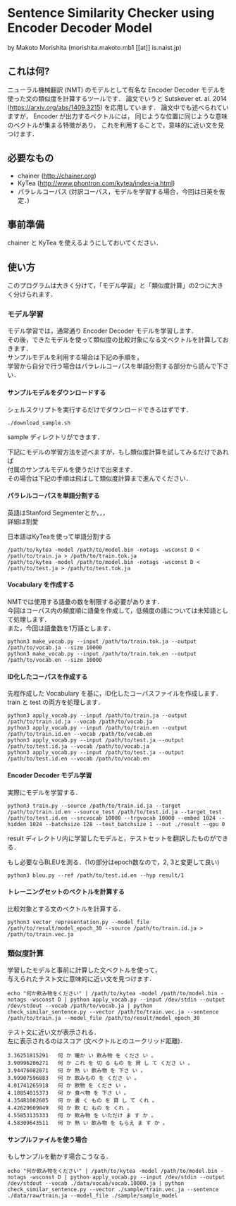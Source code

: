 # Sentence Similarity Checker using Encoder Decoder Model
by Makoto Morishita
(morishita.makoto.mb1 [[at]] is.naist.jp)

## これは何?
ニューラル機械翻訳 (NMT) のモデルとして有名な
Encoder Decoder モデルを使った文の類似度を計算するツールです．
論文でいうと Sutskever et. al. 2014 (https://arxiv.org/abs/1409.3215) を応用しています． 論文中でも述べられていますが， Encoder が出力するベクトルには，
同じような位置に同じような意味のベクトルが集まる特徴があり，
これを利用することで，意味的に近い文を見つけます．

## 必要なもの
* chainer (http://chainer.org)
* KyTea (http://www.phontron.com/kytea/index-ja.html)
* パラレルコーパス (対訳コーパス，モデルを学習する場合，今回は日英を仮定．)

## 事前準備
chainer と KyTea を使えるようにしておいてください．

## 使い方
このプログラムは大きく分けて，「モデル学習」と「類似度計算」の2つに大きく分けられます．

### モデル学習
モデル学習では，通常通り Encoder Decoder モデルを学習します．  
その後，できたモデルを使って類似度の比較対象になる文ベクトルを計算しておきます．  
サンプルモデルを利用する場合は下記の手順を，  
学習から自分で行う場合はパラレルコーパスを単語分割する部分から読んで下さい．  

#### サンプルモデルをダウンロードする
シェルスクリプトを実行するだけでダウンロードできるはずです．
```
./download_sample.sh
```

sample ディレクトリができます．

下記にモデルの学習方法を述べますが，もし類似度計算を試してみるだけであれば  
付属のサンプルモデルを使うだけで出来ます．  
その場合は下記の手順は飛ばして類似度計算まで進んでください．  

#### パラレルコーパスを単語分割する
英語はStanford Segmenterとか，，，  
詳細は割愛  

日本語はKyTeaを使って単語分割する  
```
/path/to/kytea -model /path/to/model.bin -notags -wsconst D < /path/to/train.ja > /path/to/train.tok.ja  
/path/to/kytea -model /path/to/model.bin -notags -wsconst D < /path/to/test.ja > /path/to/test.tok.ja  
```

#### Vocabulary を作成する
NMTでは使用する語彙の数を制限する必要があります．  
今回はコーパス内の頻度順に語彙を作成して，低頻度の語については未知語として処理します．  
また，今回は語彙数を1万語とします．  

```
python3 make_vocab.py --input /path/to/train.tok.ja --output /path/to/vocab.ja --size 10000  
python3 make_vocab.py --input /path/to/train.tok.en --output /path/to/vocab.en --size 10000  
```

#### ID化したコーパスを作成する
先程作成した Vocabulary を基に，ID化したコーパスファイルを作成します．  
train と test の両方を処理します．  

```
python3 apply_vocab.py --input /path/to/train.ja --output /path/to/train.id.ja --vocab /path/to/vocab.ja  
python3 apply_vocab.py --input /path/to/train.en --output /path/to/train.id.en --vocab /path/to/vocab.en  
python3 apply_vocab.py --input /path/to/test.ja --output /path/to/test.id.ja --vocab /path/to/vocab.ja  
python3 apply_vocab.py --input /path/to/test.ja --output /path/to/test.id.en --vocab /path/to/vocab.en  
```

#### Encoder Decoder モデル学習
実際にモデルを学習する．  

```
python3 train.py --source /path/to/train.id.ja --target /path/to/train.id.en --source_test /path/to/test.id.ja --target_test /path/to/test.id.en --srcvocab 10000 --trgvocab 10000 --embed 1024 --hidden 1024 --batchsize 128 --test_batchsize 1 --out ./result --gpu 0  
```

result ディレクトリ内に学習したモデルと，テストセットを翻訳したものができる．  

もし必要ならBLEUを測る．(1の部分はepoch数なので，2, 3と変更して良い)  
```
python3 bleu.py --ref /path/to/test.id.en --hyp result/1  
```

#### トレーニングセットのベクトルを計算する
比較対象とする文のベクトルを計算する．  

```
python3 vector_representation.py --model_file /path/to/result/model_epoch_30 --source /path/to/train.id.ja > /path/to/train.vec.ja  
```

### 類似度計算
学習したモデルと事前に計算した文ベクトルを使って，  
与えられたテスト文に意味的に近い文を見つけます．  

```
echo "何か飲み物をください" | /path/to/kytea -model /path/to/model.bin -notags -wsconst D | python apply_vocab.py --input /dev/stdin --output /dev/stdout --vocab /path/to/vocab.ja | python check_similar_sentence.py --vector /path/to/train.vec.ja --sentence /path/to/train.ja --model_file /path/to/result/model_epoch_30  
```

テスト文に近い文が表示される．  
左に表示されるのはスコア (文ベクトルとのユークリッド距離)．  

    3.36251815291   何 か 暖か い 飲み物 を くださ い 。  
    3.90996206271   何 か これ を 切 る もの を 貸 し て くださ い 。  
    3.94476082871   何 か 熱 い 飲み物 を 下さ い 。  
    3.99907596883   何 か 飲みもの を くださ い 。  
    4.01741265918   何 か 飲物 を くださ い 。  
    4.18854015373   何 か 食べ物 を 下さ い 。  
    4.35481082605   何 か 書 く もの を 貸 し て くれ 。  
    4.42629609849   何 か 飲 む もの を くれ 。  
    4.55853135333   何 か 飲み物 を いただけ ま す か 。  
    4.58309643511   何 か 熱 い 飲み物 を もらえ ま す か 。  

#### サンプルファイルを使う場合
もしサンプルを動かす場合こうなる．  

```
echo "何か飲み物をください" | /path/to/kytea -model /path/to/model.bin -notags -wsconst D | python apply_vocab.py --input /dev/stdin --output /dev/stdout --vocab ./data/vocab/vocab.10000.ja | python check_similar_sentence.py --vector ./sample/train.vec.ja --sentence ./data/raw/train.ja --model_file ./sample/sample_model  
```

